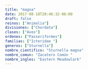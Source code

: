 ```yaml
---
title: "magna"
date: 2017-08-18T20:46:32-06:00
draft: false
reinos: ["Animalia"]
divisiones: ["Chordata"]
clases: ["Aves"]
ordenes: ["Passeriformes"]
familias: ["Icteridae "]
generos: ["Sturnella"]
nombre_cientifico: "Sturnella magna"
nombre_comun: "Zacatero Común "
nombre_ingles: "Eastern Meadowlark"
---
```

